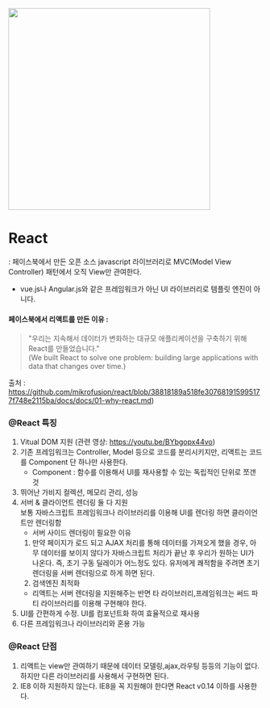 <img src="https://user-images.githubusercontent.com/41765537/57375247-e5462e80-71d7-11e9-9195-5d093e0f5f0c.png" width="400"></img><br/>

# React
: 페이스북에서 만든 오픈 소스 javascript 라이브러리로 MVC(Model View Controller) 패턴에서 오직 View만 관여한다.
- vue.js나 Angular.js와 같은 프레임워크가 아닌 UI 라이브러리로 템플릿 엔진이 아니다.

#### 페이스북에서 리액트를 만든 이유 : 

> "우리는 지속해서 데이터가 변화하는 대규모 애플리케이션을 구축하기 위해 React를 만들었습니다." <br/>
(We built React to solve one problem: building large applications with data that changes over time.)

출처 : https://github.com/mikrofusion/react/blob/38818189a518fe307681915995177f748e2115ba/docs/docs/01-why-react.md)

### @React 특징
1. Vitual DOM 지원 (관련 영상: https://youtu.be/BYbgopx44vo)
2. 기존 프레임워크는 Controller, Model 등으로 코드를 분리시키지만, 리액트는 코드를 Component 단 하나만 사용한다.
    - Component : 함수를 이용해서 UI를 재사용할 수 있는 독립적인 단위로 쪼갠 것
3. 뛰어난 가비지 컬렉션, 메모리 관리, 성능 
4. 서버 & 클라이언트 렌더링 둘 다 지원<br/>
보통 자바스크립트 프레임워크나 라이브러리를 이용해 UI를 렌더링 하면 클라이언트만 렌더링함<br/>
    - 서버 사이드 렌더링이 필요한 이유
    1) 만약 페이지가 로드 되고 AJAX 처리를 통해 데이터를 가져오게 했을 경우, 아무 데이터를 보이지 않다가 자바스크립트 처리가 끝난 후 우리가 원하는 UI가 나온다. 즉, 초기 구동 딜레이가 어느정도 있다. 유저에게 쾌적함을 주려면 초기 렌더링을 서버 렌더링으로 하게 하면 된다.
    2) 검색엔진 최적화
    * 리액트는 서버 렌더링을 지원해주는 반면 타 라이브러리,프레임워크는 써드 파티 라이브러리를 이용해 구현해야 한다.
5. UI를 간편하게 수정. UI를 컴포넌트화 하여 효율적으로 재사용
6. 다른 프레임워크나 라이브러리와 혼용 가능

### @React 단점
1. 리액트는 view만 관여하기 때문에 데이터 모델링,ajax,라우팅 등등의 기능이 없다.  하지만 다른 라이브러리를 사용해서 구현하면 된다.
2. IE8 이하 지원하지 않는다. IE8을 꼭 지원해야 한다면 React v0.14 이하를 사용한다.

